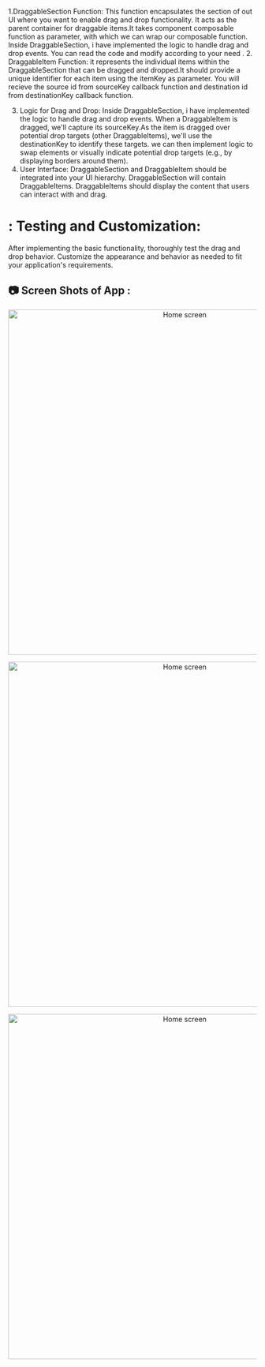 
1.DraggableSection Function: This function encapsulates the section of out UI where you want to enable drag and drop functionality. It acts as the parent container for draggable items.It takes component composable function as parameter, with which we can wrap our composable function. Inside DraggableSection, i have implemented the logic to handle drag and drop events. You can read the code and modify according to your need .
2. DraggableItem Function: it represents the individual items within the DraggableSection that can be dragged and dropped.It should provide a unique identifier for each item using the itemKey as parameter. You will recieve the source id from sourceKey callback function and destination id from destinationKey callback function.

3. Logic for Drag and Drop: Inside DraggableSection, i have implemented the logic to handle drag and drop events. When a DraggableItem is dragged, we'll capture its sourceKey.As the item is dragged over potential drop targets (other DraggableItems), we'll use the destinationKey to identify these targets. we can then implement logic to swap elements or visually indicate potential drop targets (e.g., by displaying borders around them).
4. User Interface: DraggableSection and DraggableItem should be integrated into your UI hierarchy. DraggableSection will contain DraggableItems. DraggableItems should display the content that users can interact with and drag.
# : Testing and Customization:

After implementing the basic functionality, thoroughly test the drag and drop behavior.
Customize the appearance and behavior as needed to fit your application's requirements.

## :camera: Screen Shots of App :
<p align="center">
    <img alt="Home screen" src="./screenshots/Screenshot.png" height = "700px"/>
</p>
<p align="center">
    <img alt="Home screen" src="./screenshots/Screenshot.png" height = "700px"/>
</p>
<p align="center">
    <img alt="Home screen" src="./screenshots/Screenshot.png" height = "700px"/>
</p>
